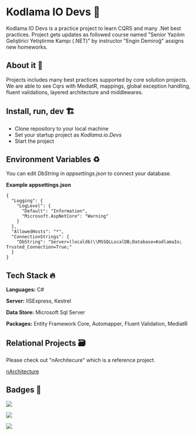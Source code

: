 # Kodlama IO Devs 🎉

Kodlama IO Devs is a practice project to learn CQRS and many .Net best practices. Project gets updates as followed course named "Senior Yazılım Geliştirici Yetiştirme Kampı (.NET)" by instructor "Engin Demiroğ" assigns new homeworks.

## About it 📝

Projects includes many best practices supported by core solution projects. We are able to see Cqrs with MediatR, mappings, global exception handling, fluent validations, layered architecture and middlewares.

## Install, run, dev 🏗️

- Clone repository to your local machine
- Set your startup project as *Kodlama.io.Devs*
- Start the project

## Environment Variables ♻️

You can edit *DbString* in *appsettings.json* to connect your database.

**Example appsettings.json**

```
{
  "Logging": {
    "LogLevel": {
      "Default": "Information",
      "Microsoft.AspNetCore": "Warning"
    }
  },
  "AllowedHosts": "*",
  "ConnectionStrings": {
    "DbString": "Server=(localdb)\\MSSQLLocalDB;Database=KodlamaIo; Trusted_Connection=True;"
  }
}
```
## Tech Stack 🔥

**Languages:** C#

**Server:** IISExpress, Kestrel

**Data Store:** Microsoft Sql Server

**Packages:** Entity Framework Core, Automapper, Fluent Validation, MediatR

## Relational Projects 🗃️

Please check out "nArchitecure" which is a reference project.

[nArchitecture](https://github.com/engindemirog/nArchitecture)


## Badges 📌


![](https://img.shields.io/github/last-commit/barisdemirezen/kodlama.io.devs/master?style=for-the-badge)

![](https://img.shields.io/badge/.NET%206-brightgreen.svg?style=for-the-badge)

![](https://img.shields.io/badge/CQRS-blue.svg?style=for-the-badge)